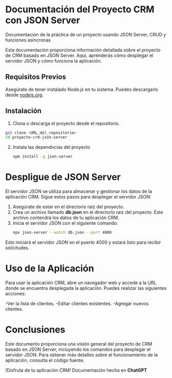 # Documentación del Proyecto CRM con JSON Server

Documentación de la práctica de un proyecto usando JSON Server, CRUD y funciones asíncronas

Esta documentación proporciona información detallada sobre el proyecto de CRM basado en JSON Server. Aquí, aprenderás cómo desplegar el servidor JSON y cómo funciona la aplicación.

## Requisitos Previos

Asegúrate de tener instalado Node.js en tu sistema. Puedes descargarlo desde [nodejs.org](https://nodejs.org/).

## Instalación

1. Clona o descarga el proyecto desde el repositorio.

```bash
git clone <URL_del_repositorio>
cd proyecto-crm-json-server
```

2. Instala las dependncias del proyecto
   ```bash
   npm install -g json-server
   ```

# Despligue de JSON Server
El servidor JSON se utiliza para almacenar y gestionar los datos de la aplicación CRM. Sigue estos pasos para desplegar el servidor JSON:
1. Asegúrate de estar en el directorio raíz del proyecto.
2. Crea un archivo llamado __db.json__ en el directorio raíz del proyecto. Este archivo contendrá los datos de tu aplicación CRM.
3. Inicia el servidor JSON con el siguiente comando:
   ```bash
   npx json-server --watch db.json --port 4000
   ```
Esto iniciará el servidor JSON en el puerto 4000 y estará listo para recibir solicitudes.

# Uso de la Aplicación
Para usar la aplicación CRM, abre un navegador web y accede a la URL donde se encuentra desplegada la aplicación. Puedes realizar las siguientes acciones:

-Ver la lista de clientes.
-Editar clientes existentes.
-Agregar nuevos clientes.
# Conclusiones
Este documento proporciona una visión general del proyecto de CRM basado en JSON Server, incluyendo los comandos para desplegar el servidor JSON. Para obtener más detalles sobre el funcionamiento de la aplicación, consulta el código fuente.

!Disfruta de tu aplicación CRM!
Documentación hecha en __ChatGPT__
